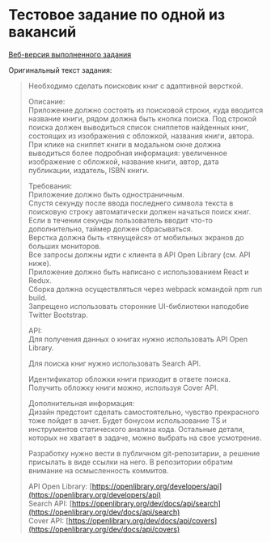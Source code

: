 # Тестовое задание по одной из вакансий

[Веб-версия выполненного задания](https://lehazyo.github.io/y-test/)

Оригинальный текст задания:

> Необходимо сделать поисковик книг с адаптивной версткой.
> 
> Описание:  
> Приложение должно состоять из поисковой строки, куда вводится название книги, рядом должна быть кнопка поиска. Под строкой поиска должен выводиться список сниппетов найденных книг, состоящих из изображения с обложкой, названия книги, автора. При клике на сниппет книги в модальном окне должна выводиться более подробная информация: увеличенное изображение с обложкой, название книги, автор, дата публикации, издатель, ISBN книги.
>
> Требования:  
> Приложение должно быть одностраничным.  
> Спустя секунду после ввода последнего символа текста в поисковую строку автоматически должен начаться поиск книг. Если в течении секунды пользователь вводит что-то дополнительно, таймер должен сбрасываться.  
> Верстка должна быть «тянущейся» от мобильных экранов до больших мониторов.  
> Все запросы должны идти с клиента в API Open Library (см. API ниже).  
> Приложение должно быть написано с использованием React и Redux.  
> Сборка должна осуществляться через webpack командой npm run build.  
> Запрещено использовать сторонние UI-библиотеки наподобие Twitter Bootstrap.
>
> API:  
> Для получения данных о книгах нужно использовать API Open Library.
> 
> Для поиска книг нужно использовать Search API.
> 
> Идентификатор обложки книги приходит в ответе поиска. Получить обложку книги можно, используя Cover API.
> 
> Дополнительная информация:  
> Дизайн предстоит сделать самостоятельно, чувство прекрасного тоже пойдет в зачет. Будет бонусом использование TS и инструментов статического анализа кода. Остальные детали, которых не хватает в задаче, можно выбрать на свое усмотрение.
>
> Разработку нужно вести в публичном git-репозитарии, а решение присылать в виде ссылки на него. В репозитории обратим внимание на осмысленность коммитов.
> 
> API Open Library: [https://openlibrary.org/developers/api](https://openlibrary.org/developers/api)  
> Search API: [https://openlibrary.org/dev/docs/api/search](https://openlibrary.org/dev/docs/api/search)  
> Cover API: [https://openlibrary.org/dev/docs/api/covers](https://openlibrary.org/dev/docs/api/covers)